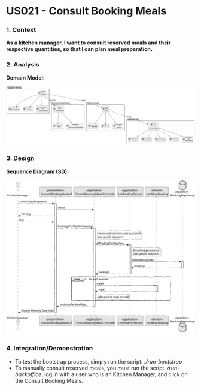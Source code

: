 # US021 - Consult Booking Meals

### 1. Context

**As a kitchen manager, I want to consult reserved meals and their respective quantities, so that I can plan meal preparation.**

### 2. Analysis

**Domain Model:**

![Domain Model](svg/domain-model.svg "Domain Model")

### 3. Design

**Sequence Diagram (SD):**

  ![Sequence Diagram](svg/sequence-diagram.svg "A Sequence Diagram")

### 4. Integration/Demonstration

- To test the bootstrap process, simply run the script: *./run-bootstrap*
- To manually consult reserved meals, you must run the script *./run-backoffice*, log in with a user who is an Kitchen Manager,
and click on the Consult Booking Meals.
